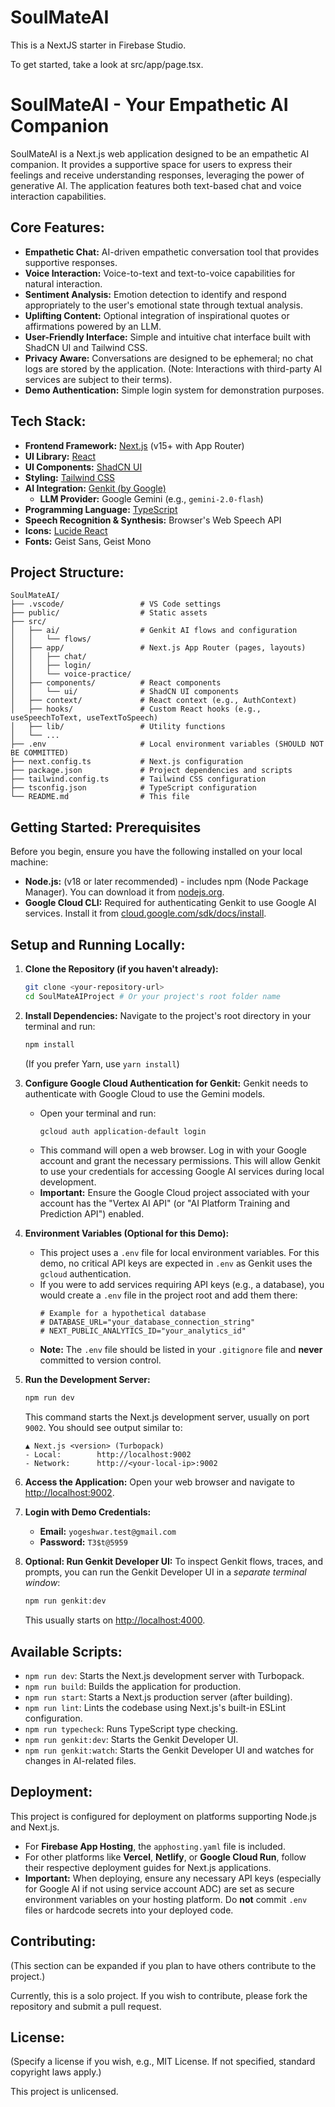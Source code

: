 # SoulMateAI

This is a NextJS starter in Firebase Studio.

To get started, take a look at src/app/page.tsx.


# SoulMateAI - Your Empathetic AI Companion

SoulMateAI is a Next.js web application designed to be an empathetic AI companion. It provides a supportive space for users to express their feelings and receive understanding responses, leveraging the power of generative AI. The application features both text-based chat and voice interaction capabilities.

## Core Features:

*   **Empathetic Chat:** AI-driven empathetic conversation tool that provides supportive responses.
*   **Voice Interaction:** Voice-to-text and text-to-voice capabilities for natural interaction.
*   **Sentiment Analysis:** Emotion detection to identify and respond appropriately to the user's emotional state through textual analysis.
*   **Uplifting Content:** Optional integration of inspirational quotes or affirmations powered by an LLM.
*   **User-Friendly Interface:** Simple and intuitive chat interface built with ShadCN UI and Tailwind CSS.
*   **Privacy Aware:** Conversations are designed to be ephemeral; no chat logs are stored by the application. (Note: Interactions with third-party AI services are subject to their terms).
*   **Demo Authentication:** Simple login system for demonstration purposes.

## Tech Stack:

*   **Frontend Framework:** [Next.js](https://nextjs.org/) (v15+ with App Router)
*   **UI Library:** [React](https://react.dev/)
*   **UI Components:** [ShadCN UI](https://ui.shadcn.com/)
*   **Styling:** [Tailwind CSS](https://tailwindcss.com/)
*   **AI Integration:** [Genkit (by Google)](https://firebase.google.com/docs/genkit)
    *   **LLM Provider:** Google Gemini (e.g., `gemini-2.0-flash`)
*   **Programming Language:** [TypeScript](https://www.typescriptlang.org/)
*   **Speech Recognition & Synthesis:** Browser's Web Speech API
*   **Icons:** [Lucide React](https://lucide.dev/)
*   **Fonts:** Geist Sans, Geist Mono

## Project Structure:

```
SoulMateAI/
├── .vscode/                 # VS Code settings
├── public/                  # Static assets
├── src/
│   ├── ai/                  # Genkit AI flows and configuration
│   │   └── flows/
│   ├── app/                 # Next.js App Router (pages, layouts)
│   │   ├── chat/
│   │   ├── login/
│   │   └── voice-practice/
│   ├── components/          # React components
│   │   └── ui/              # ShadCN UI components
│   ├── context/             # React context (e.g., AuthContext)
│   ├── hooks/               # Custom React hooks (e.g., useSpeechToText, useTextToSpeech)
│   ├── lib/                 # Utility functions
│   └── ...
├── .env                     # Local environment variables (SHOULD NOT BE COMMITTED)
├── next.config.ts           # Next.js configuration
├── package.json             # Project dependencies and scripts
├── tailwind.config.ts       # Tailwind CSS configuration
├── tsconfig.json            # TypeScript configuration
└── README.md                # This file
```

## Getting Started: Prerequisites

Before you begin, ensure you have the following installed on your local machine:

*   **Node.js:** (v18 or later recommended) - includes npm (Node Package Manager). You can download it from [nodejs.org](https://nodejs.org/).
*   **Google Cloud CLI:** Required for authenticating Genkit to use Google AI services. Install it from [cloud.google.com/sdk/docs/install](https://cloud.google.com/sdk/docs/install).

## Setup and Running Locally:

1.  **Clone the Repository (if you haven't already):**
    ```bash
    git clone <your-repository-url>
    cd SoulMateAIProject # Or your project's root folder name
    ```

2.  **Install Dependencies:**
    Navigate to the project's root directory in your terminal and run:
    ```bash
    npm install
    ```
    (If you prefer Yarn, use `yarn install`)

3.  **Configure Google Cloud Authentication for Genkit:**
    Genkit needs to authenticate with Google Cloud to use the Gemini models.
    *   Open your terminal and run:
        ```bash
        gcloud auth application-default login
        ```
    *   This command will open a web browser. Log in with your Google account and grant the necessary permissions. This will allow Genkit to use your credentials for accessing Google AI services during local development.
    *   **Important:** Ensure the Google Cloud project associated with your account has the "Vertex AI API" (or "AI Platform Training and Prediction API") enabled.

4.  **Environment Variables (Optional for this Demo):**
    *   This project uses a `.env` file for local environment variables. For this demo, no critical API keys are expected in `.env` as Genkit uses the `gcloud` authentication.
    *   If you were to add services requiring API keys (e.g., a database), you would create a `.env` file in the project root and add them there:
        ```env
        # Example for a hypothetical database
        # DATABASE_URL="your_database_connection_string"
        # NEXT_PUBLIC_ANALYTICS_ID="your_analytics_id"
        ```
    *   **Note:** The `.env` file should be listed in your `.gitignore` file and **never** committed to version control.

5.  **Run the Development Server:**
    ```bash
    npm run dev
    ```
    This command starts the Next.js development server, usually on port `9002`. You should see output similar to:
    ```
    ▲ Next.js <version> (Turbopack)
    - Local:        http://localhost:9002
    - Network:      http://<your-local-ip>:9002
    ```

6.  **Access the Application:**
    Open your web browser and navigate to [http://localhost:9002](http://localhost:9002).

7.  **Login with Demo Credentials:**
    *   **Email:** `yogeshwar.test@gmail.com`
    *   **Password:** `T3$t@5959`

8.  **Optional: Run Genkit Developer UI:**
    To inspect Genkit flows, traces, and prompts, you can run the Genkit Developer UI in a *separate terminal window*:
    ```bash
    npm run genkit:dev
    ```
    This usually starts on [http://localhost:4000](http://localhost:4000).

## Available Scripts:

*   `npm run dev`: Starts the Next.js development server with Turbopack.
*   `npm run build`: Builds the application for production.
*   `npm run start`: Starts a Next.js production server (after building).
*   `npm run lint`: Lints the codebase using Next.js's built-in ESLint configuration.
*   `npm run typecheck`: Runs TypeScript type checking.
*   `npm run genkit:dev`: Starts the Genkit Developer UI.
*   `npm run genkit:watch`: Starts the Genkit Developer UI and watches for changes in AI-related files.

## Deployment:

This project is configured for deployment on platforms supporting Node.js and Next.js.
*   For **Firebase App Hosting**, the `apphosting.yaml` file is included.
*   For other platforms like **Vercel**, **Netlify**, or **Google Cloud Run**, follow their respective deployment guides for Next.js applications.
*   **Important:** When deploying, ensure any necessary API keys (especially for Google AI if not using service account ADC) are set as secure environment variables on your hosting platform. Do **not** commit `.env` files or hardcode secrets into your deployed code.

## Contributing:

(This section can be expanded if you plan to have others contribute to the project.)

Currently, this is a solo project. If you wish to contribute, please fork the repository and submit a pull request.

## License:

(Specify a license if you wish, e.g., MIT License. If not specified, standard copyright laws apply.)

This project is unlicensed.
```
